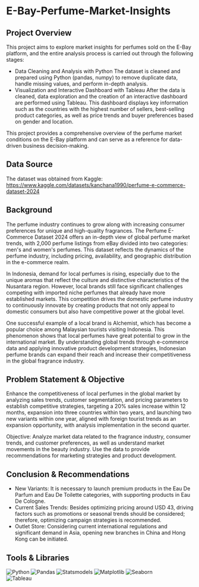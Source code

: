 # E-Bay-Perfume-Market-Insights
## Project Overview
This project aims to explore market insights for perfumes sold on the E-Bay platform, and the entire analysis process is carried out through the following stages:

- Data Cleaning and Analysis with Python
  The dataset is cleaned and prepared using Python (pandas, numpy) to remove duplicate data, handle missing values, and perform in-depth analysis.
- Visualization and Interactive Dashboard with Tableau
  After the data is cleaned, data exploration and the creation of an interactive dashboard are performed using Tableau. This dashboard displays key information such as the
  countries with the highest number of sellers, best-selling product categories, as well as price trends and buyer preferences based on gender and location.

This project provides a comprehensive overview of the perfume market conditions on the E-Bay platform and can serve as a reference for data-driven business decision-making.

## Data Source
The dataset was obtained from Kaggle: https://www.kaggle.com/datasets/kanchana1990/perfume-e-commerce-dataset-2024

## Background
The perfume industry continues to grow along with increasing consumer preferences for unique and high-quality fragrances. The Perfume E-Commerce Dataset 2024 offers an in-depth view of global perfume market trends, with 2,000 perfume listings from eBay divided into two categories: men's and women's perfumes. This dataset reflects the dynamics of the perfume industry, including pricing, availability, and geographic distribution in the e-commerce realm.

In Indonesia, demand for local perfumes is rising, especially due to the unique aromas that reflect the culture and distinctive characteristics of the Nusantara region. However, local brands still face significant challenges competing with imported niche perfumes that already have more established markets. This competition drives the domestic perfume industry to continuously innovate by creating products that not only appeal to domestic consumers but also have competitive power at the global level.

One successful example of a local brand is Alchemist, which has become a popular choice among Malaysian tourists visiting Indonesia. This phenomenon shows that local perfumes have great potential to grow in the international market. By understanding global trends through e-commerce data and applying innovative product development strategies, Indonesian perfume brands can expand their reach and increase their competitiveness in the global fragrance industry.

## Problem Statement & Objective
Enhance the competitiveness of local perfumes in the global market by analyzing sales trends, customer segmentation, and pricing parameters to establish competitive strategies, targeting a 20% sales increase within 12 months, expansion into three countries within two years, and launching two new variants within one year, aligned with foreign tourist trends as an expansion opportunity, with analysis implementation in the second quarter.

Objective: Analyze market data related to the fragrance industry, consumer trends, and customer preferences, as well as understand market movements in the beauty industry. Use the data to provide recommendations for marketing strategies and product development.

## Conclusion & Recommendations
- New Variants: It is necessary to launch premium products in the Eau De Parfum and Eau De Toilette categories, with supporting products in Eau De Cologne.
- Current Sales Trends: Besides optimizing pricing around USD 43, driving factors such as promotions or seasonal trends should be considered; therefore, optimizing campaign
  strategies is recommended.
- Outlet Store: Considering current international regulations and significant demand in Asia, opening new branches in China and Hong Kong can be initiated.

## Tools & Libraries
![Python](https://img.shields.io/badge/Python-3776AB?style=for-the-badge&logo=python&logoColor=white)
![Pandas](https://img.shields.io/badge/Pandas-150458?style=for-the-badge&logo=pandas&logoColor=white)
![Statsmodels](https://img.shields.io/badge/Statsmodels-20A39E?style=for-the-badge&logo=python&logoColor=white)
![Matplotlib](https://img.shields.io/badge/Matplotlib-11557C?style=for-the-badge&logo=matplotlib&logoColor=white)
![Seaborn](https://img.shields.io/badge/Seaborn-2D708EFF?style=for-the-badge&logo=seaborn&logoColor=white)  
![Tableau](https://img.shields.io/badge/Tableau-E97627?style=for-the-badge&logo=tableau&logoColor=white)
